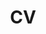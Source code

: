 ---
layout: page
title: CV
# importance: 5
permalink: /assets/Shramay_Palta_CV.pdf
# redirect_from: resume/
redirect_to: Shramay_Palta_CV.pdf
nav: true
---